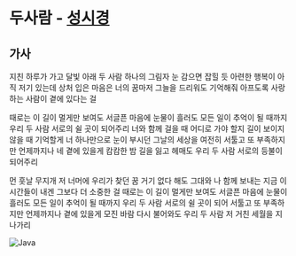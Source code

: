 # 두사람 - [성시경](https://ko.wikipedia.org/wiki/%EC%84%B1%EC%8B%9C%EA%B2%BD)

## 가사
지친 하루가 가고
달빛 아래 두 사람 하나의 그림자
눈 감으면 잡힐 듯 아련한 행복이
아직 저기 있는데
상처 입은 마음은
너의 꿈마저 그늘을 드리워도
기억해줘 아프도록 사랑하는 사람이
곁에 있다는 걸

때로는 이 길이 멀게만 보여도
서글픈 마음에 눈물이 흘러도
모든 일이 추억이 될 때까지
우리 두 사람 서로의 쉴 곳이 되어주리
너와 함께 걸을 때
어디로 가야 할지 길이 보이지 않을 때
기억할게 너 하나만으로 눈이 부시던
그날의 세상을
여전히 서툴고 또 부족하지만
언제까지나 네 곁에 있을게
캄캄한 밤 길을 잃고 헤매도
우리 두 사람 서로의 등불이 되어주리

먼 훗날 무지개 저 너머에
우리가 찾던 꿈 거기 없다 해도
그대와 나 함께 보내는 지금 이 시간들이
내겐 그보다 더 소중한 걸
때로는 이 길이 멀게만 보여도
서글픈 마음에 눈물이 흘러도
모든 일이 추억이 될 때까지
우리 두 사람 서로의 쉴 곳이 되어
서툴고 또 부족하지만
언제까지나 곁에 있을게
모진 바람 다시 불어와도 우리 두 사람
저 거친 세월을 지나가리

![Java](https://image.bugsm.co.kr/album/images/500/80076/8007640.jpg)

